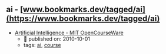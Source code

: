ai - [www.bookmarks.dev/tagged/ai](https://www.bookmarks.dev/tagged/ai)
---
* [Artificial Intelligence - MIT OpenCourseWare](https://ocw.mit.edu/courses/electrical-engineering-and-computer-science/6-034-artificial-intelligence-fall-2010/)
    * :calendar: published on: 2010-10-01
    * tags: [ai](../tagged/ai.md), [course](../tagged/course.md)
